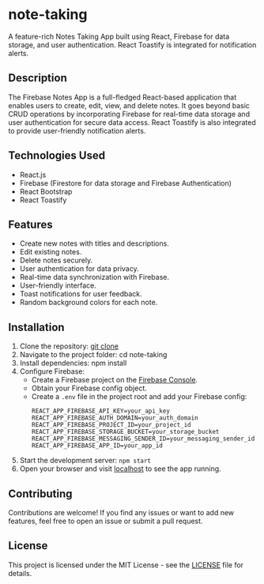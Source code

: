# note-taking

A feature-rich Notes Taking App built using React, Firebase for data storage, and user authentication. React Toastify is integrated for notification alerts.

## Description

The Firebase Notes App is a full-fledged React-based application that enables users to create, edit, view, and delete notes. It goes beyond basic CRUD operations by incorporating Firebase for real-time data storage and user authentication for secure data access. React Toastify is also integrated to provide user-friendly notification alerts.

## Technologies Used

- React.js
- Firebase (Firestore for data storage and Firebase Authentication)
- React Bootstrap
- React Toastify

## Features

- Create new notes with titles and descriptions.
- Edit existing notes.
- Delete notes securely.
- User authentication for data privacy.
- Real-time data synchronization with Firebase.
- User-friendly interface.
- Toast notifications for user feedback.
- Random background colors for each note.


## Installation

1. Clone the repository: [git clone](https://github.com/vaibhav209/note-taking.git) 
2. Navigate to the project folder: cd note-taking
3. Install dependencies: npm install
4. Configure Firebase:
   - Create a Firebase project on the [Firebase Console](https://console.firebase.google.com/).
   - Obtain your Firebase config object.
   - Create a `.env` file in the project root and add your Firebase config:
     ```env
     REACT_APP_FIREBASE_API_KEY=your_api_key
     REACT_APP_FIREBASE_AUTH_DOMAIN=your_auth_domain
     REACT_APP_FIREBASE_PROJECT_ID=your_project_id
     REACT_APP_FIREBASE_STORAGE_BUCKET=your_storage_bucket
     REACT_APP_FIREBASE_MESSAGING_SENDER_ID=your_messaging_sender_id
     REACT_APP_FIREBASE_APP_ID=your_app_id
     ```
5. Start the development server: `npm start`
6. Open your browser and visit [localhost](http://localhost:3000) to see the app running.


## Contributing

Contributions are welcome! If you find any issues or want to add new features, feel free to open an issue or submit a pull request.


## License

This project is licensed under the MIT License - see the [LICENSE](LICENSE) file for details.
